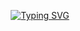 <div align="center">
  
  [![Typing SVG](https://readme-typing-svg.herokuapp.com?font=Consolas&weight=640&size=60&pause=1000&color=389AF7&center=true&vCenter=true&width=510&height=100&lines=Nays06+Developer)]([https://git.io/typing-svg](https://github.com/Nays06))
  
</div>
